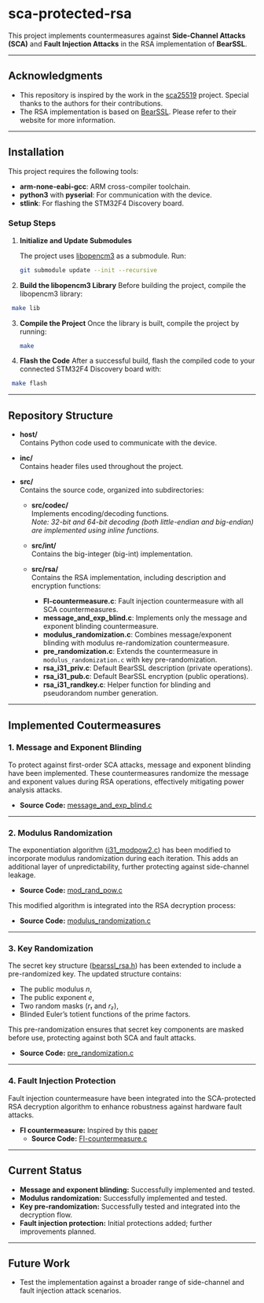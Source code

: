 # **sca-protected-rsa**

This project implements countermeasures against **Side-Channel Attacks (SCA)** and **Fault Injection Attacks** in the RSA implementation of **BearSSL**.

---

## Acknowledgments

- This repository is inspired by the work in the [sca25519](https://github.com/sca-secure-library-sca25519/sca25519) project. Special thanks to the authors for their contributions.
- The RSA implementation is based on [BearSSL](https://www.bearssl.org/). Please refer to their website for more information.

---

## Installation

This project requires the following tools:
- **arm-none-eabi-gcc**: ARM cross-compiler toolchain.
- **python3** with **pyserial**: For communication with the device.
- **stlink**: For flashing the STM32F4 Discovery board.

### Setup Steps

1. **Initialize and Update Submodules**

   The project uses [libopencm3](https://github.com/libopencm3/libopencm3) as a submodule. Run:
   ```bash
   git submodule update --init --recursive
   ```
2. **Build the libopencm3 Library**
  Before building the project, compile the libopencm3 library:
  ```bash
   make lib
   ```
3. **Compile the Project**
  Once the library is built, compile the project by running:
   ```bash
   make
   ```
4. **Flash the Code**
  After a successful build, flash the compiled code to your connected STM32F4 Discovery board with:
  ```bash
   make flash
   ```

---

## Repository Structure

- **host/**  
  Contains Python code used to communicate with the device.

- **inc/**  
  Contains header files used throughout the project.

- **src/**  
  Contains the source code, organized into subdirectories:
  
  - **src/codec/**  
    Implements encoding/decoding functions.  
    *Note: 32-bit and 64-bit decoding (both little-endian and big-endian) are implemented using inline functions.*

  - **src/int/**  
    Contains the big-integer (big-int) implementation.

  - **src/rsa/**  
    Contains the RSA implementation, including description and encryption functions:
    - **FI-countermeasure.c**: Fault injection countermeasure with all SCA countermeasures.
    - **message_and_exp_blind.c**: Implements only the message and exponent blinding countermeasure.
    - **modulus_randomization.c**: Combines message/exponent blinding with modulus re-randomization countermeasure.
    - **pre_randomization.c**: Extends the countermeasure in `modulus_randomization.c` with key pre-randomization.
    - **rsa_i31_priv.c**: Default BearSSL description (private operations).
    - **rsa_i31_pub.c**: Default BearSSL encryption (public operations).
    - **rsa_i31_randkey.c**: Helper function for blinding and pseudorandom number generation.

---

## Implemented Coutermeasures

### **1. Message and Exponent Blinding**

To protect against first-order SCA attacks, message and exponent blinding have been implemented. These countermeasures randomize the message and exponent values during RSA operations, effectively mitigating power analysis attacks.

- **Source Code:** [message_and_exp_blind.c](src/rsa/message_and_exp_blind.c)

---

### **2. Modulus Randomization**

The exponentiation algorithm ([i31_modpow2.c](src/int/i31_modpow2.c)) has been modified to incorporate modulus randomization during each iteration. This adds an additional layer of unpredictability, further protecting against side-channel leakage.

- **Source Code:** [mod_rand_pow.c](src/int/mod_rand_pow.c)

This modified algorithm is integrated into the RSA decryption process:

- **Source Code:** [modulus_randomization.c](src/rsa/modulus_randomization.c)

---

### **3. Key Randomization**

The secret key structure ([bearssl_rsa.h](inc/bearssl_rsa.h)) has been extended to include a pre-randomized key. The updated structure contains:

- The public modulus *n*,
- The public exponent *e*,
- Two random masks (*r₁* and *r₂*),
- Blinded Euler’s totient functions of the prime factors.

This pre-randomization ensures that secret key components are masked before use, protecting against both SCA and fault attacks.

- **Source Code:** [pre_randomization.c](src/rsa/pre_randomization.c)

---

### **4. Fault Injection Protection**

Fault injection countermeasure have been integrated into the SCA-protected RSA decryption algorithm to enhance robustness against hardware fault attacks.

- **FI countermeasure:** Inspired by this [paper](https://marcjoye.github.io/papers/CJ05fdtc.pdf)
  - **Source Code:** [FI-countermeasure.c](src/rsa/FI-countermeasure.c)

---

## **Current Status**

- **Message and exponent blinding:** Successfully implemented and tested.
- **Modulus randomization:** Successfully implemented and tested.
- **Key pre-randomization:** Successfully tested and integrated into the decryption flow.
- **Fault injection protection:** Initial protections added; further improvements planned.

---

## **Future Work**

- Test the implementation against a broader range of side-channel and fault injection attack scenarios.

